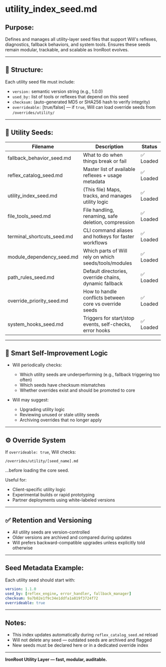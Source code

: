 # utility_index_seed.md

## Purpose:
Defines and manages all utility-layer seed files that support Will's reflexes, diagnostics, fallback behaviors, and system tools. Ensures these seeds remain modular, trackable, and scalable as IronRoot evolves.

---

## 🧩 Structure:

Each utility seed file must include:
- `version:` semantic version string (e.g., 1.0.0)
- `used_by:` list of tools or reflexes that depend on this seed
- `checksum:` (auto-generated MD5 or SHA256 hash to verify integrity)
- `overrideable:` [true/false] — if `true`, Will can load override seeds from `/overrides/utility/`

---

## 📄 Utility Seeds:

| Filename                        | Description                                               | Status  |
|--------------------------------|-----------------------------------------------------------|---------|
| fallback_behavior_seed.md      | What to do when things break or fail                     | ✅ Loaded |
| reflex_catalog_seed.md         | Master list of available reflexes + usage metadata       | ✅ Loaded |
| utility_index_seed.md          | (This file) Maps, tracks, and manages utility logic      | ✅ Loaded |
| file_tools_seed.md             | File handling, renaming, safe deletion, compression      | ✅ Loaded |
| terminal_shortcuts_seed.md     | CLI command aliases and hotkeys for faster workflows     | ✅ Loaded |
| module_dependency_seed.md      | Which parts of Will rely on which seeds/tools/modules    | ✅ Loaded |
| path_rules_seed.md             | Default directories, override chains, dynamic fallback   | ✅ Loaded |
| override_priority_seed.md      | How to handle conflicts between core vs override seeds   | ✅ Loaded |
| system_hooks_seed.md           | Triggers for start/stop events, self-checks, error hooks | ✅ Loaded |

---

## 🧠 Smart Self-Improvement Logic

- Will periodically checks:
  - Which utility seeds are underperforming (e.g., fallback triggering too often)
  - Which seeds have checksum mismatches
  - Whether overrides exist and should be promoted to core

- Will may suggest:  
  - Upgrading utility logic  
  - Reviewing unused or stale utility seeds  
  - Archiving overrides that no longer apply  

---

## ⚙️ Override System

If `overrideable: true`, Will checks:
```
/overrides/utility/[seed_name].md
```
...before loading the core seed.

Useful for:
- Client-specific utility logic
- Experimental builds or rapid prototyping
- Partner deployments using white-labeled versions

---

## ✅ Retention and Versioning

- All utility seeds are version-controlled
- Older versions are archived and compared during updates
- Will prefers backward-compatible upgrades unless explicitly told otherwise

---

## Seed Metadata Example:

Each utility seed should start with:

```yaml
version: 1.1.0
used_by: [reflex_engine, error_handler, fallback_manager]
checksum: 9a7b02e1f9c34e1ddfa1a819f3724f72
overrideable: true
```

---

## Notes:

- This index updates automatically during `reflex_catalog_seed.md` reload
- Will not delete any seed — outdated seeds are archived and flagged
- New seeds must be declared here or in a dedicated override index

---

**IronRoot Utility Layer — fast, modular, auditable.**
